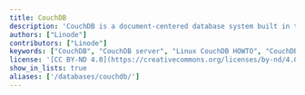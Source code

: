 ```yaml
---
title: CouchDB
description: 'CouchDB is a document-centered database system built in the Erlang Language that provides fast and flexible access to structured schema-less data.'
authors: ["Linode"]
contributors: ["Linode"]
keywords: ["CouchDB", "CouchDB server", "Linux CouchDB HOWTO", "CouchDB guide"]
license: '[CC BY-ND 4.0](https://creativecommons.org/licenses/by-nd/4.0)'
show_in_lists: true
aliases: ['/databases/couchdb/']
---
```


